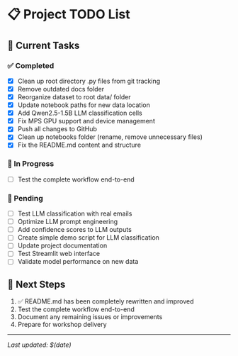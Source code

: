 # 📋 Project TODO List

## 🚀 Current Tasks

### ✅ Completed
- [x] Clean up root directory .py files from git tracking
- [x] Remove outdated docs folder
- [x] Reorganize dataset to root data/ folder
- [x] Update notebook paths for new data location
- [x] Add Qwen2.5-1.5B LLM classification cells
- [x] Fix MPS GPU support and device management
- [x] Push all changes to GitHub
- [x] Clean up notebooks folder (rename, remove unnecessary files)
- [x] Fix the README.md content and structure

### 🔄 In Progress
- [ ] Test the complete workflow end-to-end

### 📝 Pending
- [ ] Test LLM classification with real emails
- [ ] Optimize LLM prompt engineering
- [ ] Add confidence scores to LLM outputs
- [ ] Create simple demo script for LLM classification
- [ ] Update project documentation
- [ ] Test Streamlit web interface
- [ ] Validate model performance on new data

## 🎯 Next Steps
1. ✅ README.md has been completely rewritten and improved
2. Test the complete workflow end-to-end
3. Document any remaining issues or improvements
4. Prepare for workshop delivery

---
*Last updated: $(date)*

